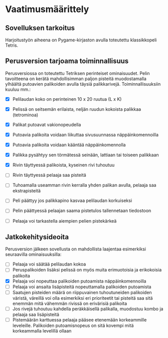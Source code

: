 # Vaatimusmäärittely

## Sovelluksen tarkoitus

Harjoitustyön aiheena on Pygame-kirjaston avulla toteutettu klassikkopeli Tetris.  


## Perusversion tarjoama toiminnallisuus

Perusversiossa on toteutettu Tetriksen perinteiset ominaisuudet. Pelin tavoitteena on kerätä mahdollisimman paljon pisteitä muodostamalla ylhäältä putoavien palikoiden avulla täysiä palikkarivejä. Toiminnallisuuksiin kuuluu mm.:

- [x] Pelilaudan koko on perinteinen 10 x 20 ruutua (L x K)
- [x] Pelissä on seitsemän erilaista, neljän ruudun kokoista palikkaa (tetrominoa)
- [x] Palikat putoavat vakionopeudella
- [x] Putoavia palikoita voidaan liikuttaa sivusuunnassa näppäinkomennoilla
- [x] Putoavia palikoita voidaan kääntää näppäinkomennolla
- [x] Palikka pysähtyy sen törmätessä seinään, lattiaan tai toiseen palikkaan
- [x] Rivin täyttyessä palikoista, kyseinen rivi tuhoutuu
- [ ] Rivin täyttyessä pelaaja saa pisteitä
- [ ] Tuhoamalla useamman rivin kerralla yhden palikan avulla, pelaaja saa ekstrapisteitä
- [ ] Peli päättyy jos palikkapino kasvaa pelilaudan korkuiseksi
- [ ] Pelin päättyessä pelaajan saama pistetulos tallennetaan tiedostoon
- [ ] Pelaaja voi tarkastella aiempien pelien pistekärkeä


## Jatkokehitysideoita

Perusversion jälkeen sovellusta on mahdollista laajentaa esimerkiksi seuraavilla ominaisuuksilla:

- [ ] Pelaaja voi säätää pelilaudan kokoa
- [ ] Peruspalikoiden lisäksi pelissä on myös muita erimuotoisia ja erikokoisia palikoita
- [x] Pelaaja voi nopeuttaa palikoiden putoamista näppäinkomennoilla
- [ ] Pelaaja voi ansaita lisäpisteitä nopeuttamalla palikoiden putoamista
- [ ] Saatujen pisteiden määrä on riippuvainen tuhoutuneiden palikoiden väristä, väreillä voi olla esimerkiksi eri prioriteetit tai pisteitä saa sitä enemmän mitä vähemmän rivissä on erivärisiä palikoita
- [ ] Jos rivejä tuhoutuu kahdella peräkkäisellä palikalla, muodostuu kombo ja pelaaja saa lisäpisteitä
- [ ] Pistemäärän karttuessa pelaaja pääsee etenemään korkeammille leveleille. Palikoiden putoamisnopeus on sitä kovempi mitä korkeammalla levelillä ollaan
